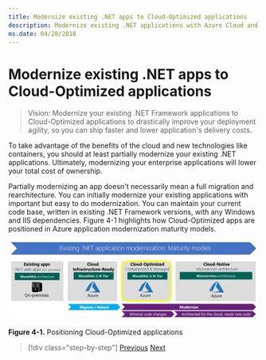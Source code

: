 ```yaml
---
title: Modernize existing .NET apps to Cloud-Optimized applications
description: Modernize existing .NET applications with Azure Cloud and Windows containers.
ms.date: 04/28/2018
---
```

# Modernize existing .NET apps to Cloud-Optimized applications

> Vision: Modernize your existing .NET Framework applications to Cloud-Optimized applications to drastically improve your deployment agility, so you can ship faster and lower application's delivery costs.

To take advantage of the benefits of the cloud and new technologies like containers, you should at least partially modernize your existing .NET applications. Ultimately, modernizing your enterprise applications will lower your total cost of ownership.

Partially modernizing an app doesn't necessarily mean a full migration and rearchitecture. You can initially modernize your existing applications with important but easy to do modernization. You can maintain your current code base, written in existing .NET Framework versions, with any Windows and IIS dependencies. Figure 4-1 highlights how Cloud-Optimized apps are positioned in Azure application modernization maturity models.

![Diagram of how to position cloud-optimized applications.](./media/index/position-cloud-optimized-application.png)

**Figure 4-1.** Positioning Cloud-Optimized applications

>[!div class="step-by-step"]
>[Previous](../migrate-your-relational-databases-to-azure.md)
>[Next](reasons-to-modernize-existing-net-apps-to-cloud-optimized-applications.md)
